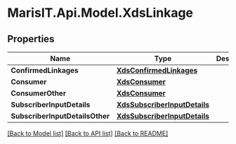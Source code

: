 
# MarisIT.Api.Model.XdsLinkage

## Properties

Name | Type | Description | Notes
------------ | ------------- | ------------- | -------------
**ConfirmedLinkages** | [**XdsConfirmedLinkages**](XdsConfirmedLinkages.md) |  | [optional] 
**Consumer** | [**XdsConsumer**](XdsConsumer.md) |  | [optional] 
**ConsumerOther** | [**XdsConsumer**](XdsConsumer.md) |  | [optional] 
**SubscriberInputDetails** | [**XdsSubscriberInputDetails**](XdsSubscriberInputDetails.md) |  | [optional] 
**SubscriberInputDetailsOther** | [**XdsSubscriberInputDetails**](XdsSubscriberInputDetails.md) |  | [optional] 

[[Back to Model list]](../README.md#documentation-for-models)
[[Back to API list]](../README.md#documentation-for-api-endpoints)
[[Back to README]](../README.md)

